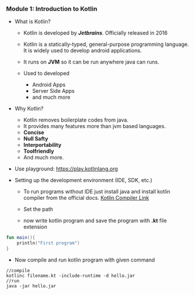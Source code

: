 ### Module 1: Introduction to Kotlin

- What is Kotlin?

    - Kotlin is developed by **_Jetbrains_**. Officially released in 2016

    - Kotlin is a statically-typed, general-purpose programming language. It is widely used to develop android applications.
    - It runs on **JVM** so it can be run anywhere java can runs.
    - Used to developed
        - Android Apps
        - Server Side Apps
        - and much more

- Why Kotlin?

    - Kotlin removes boilerplate codes from java.
    - It provides many features more than jvm based languages.
    - **Concise**
    - **Null Safty**
    - **Interportability**
    - **Toolfriendly**
    - And much more.

- Use playground:
  https://play.kotlinlang.org

- Setting up the development
  environment (IDE, SDK, etc.)

    - To run programs without IDE just install java and install kotlin compiler from the official docs.
      [Kotlin Compiler Link](https://kotlinlang.org/docs/command-line.html)

    - Set the path
    - now write kotlin program and save the program with **.kt** file extension

```kotlin
fun main(){
    println("First program")
}
```

- Now compile and run kotlin program with given command

```shell
//compile
kotlinc filename.kt -include-runtime -d hello.jar
//run
java -jar hello.jar
```
